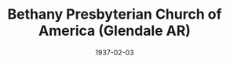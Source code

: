 ---
date: &id001 1937-02-03
end_date: null
location:
  address: Unknown
  city: Glendale
  state: AR
minister:
- end: 1937-12-31
  name: E. Lynne Wade
  start: 1937-01-01
  type: pastor
ministers:
- E. Lynne Wade
name: Bethany Presbyterian Church of America
names:
- end: 1937-07-19
  name: Bethany Presbyterian Church of America
  start: 1937-02-03
origination_date: *id001
raw_data: "AR\nGlendale\nBethany Presbyterian Church of America  (February 3,\
  \ 1937\u2013July 19, 1937)\nPastor: E. Lynne Wade, 1937"
received_from: null
states:
- AR
status:
  active: false
  end_date: 1937-07-19
  reason: null
  received_from: null
  withdrawal_to: null
title: Bethany Presbyterian Church of America (Glendale AR)

---